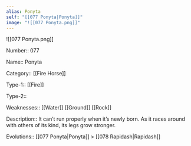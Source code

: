 ```yaml
---
alias: Ponyta
self: "[[077 Ponyta|Ponyta]]"
image: "![[077 Ponyta.png]]"
---
```


![[077 Ponyta.png]]


Number:: 077

Name:: Ponyta

Category:: [[Fire Horse]]

Type-1:: [[Fire]]

Type-2::

Weaknesses:: [[Water]] [[Ground]] [[Rock]]

Description:: It can’t run properly when it’s newly born. As it races around with others of its kind, its legs grow stronger.

Evolutions:: [[077 Ponyta|Ponyta]] > [[078 Rapidash|Rapidash]]